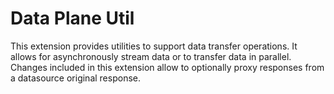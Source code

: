 # Data Plane Util

This extension provides utilities to support data transfer operations. It allows for asynchronously stream data or to transfer data in parallel.
Changes included in this extension allow to optionally proxy responses from a datasource original response. 
